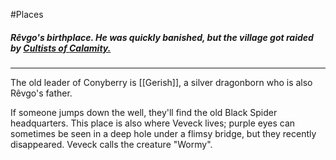 #Places

##### Rêvgo's birthplace. He was quickly banished, but the village got raided by [Cultists of Calamity.](obsidian://open?vault=Between%20Two%20Worlds&file=Cultists%20of%20Calamity)
---
The old leader of Conyberry is [[Gerish]], a silver dragonborn who is also Rêvgo's father.

If someone jumps down the well, they'll find the old Black Spider headquarters. This place is also where Veveck lives; purple eyes can sometimes be seen in a deep hole under a flimsy bridge, but they recently disappeared. Veveck calls the creature "Wormy".